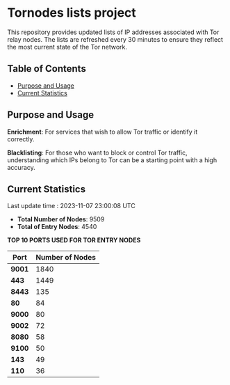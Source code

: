 # Tornodes lists project

This repository provides updated lists of IP addresses associated with Tor relay nodes. The lists are refreshed every 30 minutes to ensure they reflect the most current state of the Tor network.

## Table of Contents

- [Purpose and Usage](#purpose-and-usage)
- [Current Statistics](#current-statistics)


## Purpose and Usage

**Enrichment**: For services that wish to allow Tor traffic or identify it correctly.

**Blacklisting**: For those who want to block or control Tor traffic, understanding which IPs belong to Tor can be a starting point with a high accuracy.

## Current Statistics

Last update time : 2023-11-07 23:00:08 UTC

- **Total Number of Nodes**: 9509
- **Total of Entry Nodes**: 4540

**TOP 10 PORTS USED FOR TOR ENTRY NODES**

| **Port** | **Number of Nodes** |
|------|-----------------|
| **9001**   | 1840  |
| **443**   | 1449  |
| **8443**   | 135  |
| **80**   | 84  |
| **9000**   | 80  |
| **9002**   | 72  |
| **8080**   | 58  |
| **9100**   | 50  |
| **143**   | 49  |
| **110**   | 36  |

